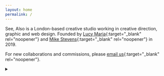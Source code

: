 ```yaml
---
layout: home
permalink: /
---
```

See, Also is a London-based creative studio working in creative direction, graphic and web design.
Founded by [Lucy Maria](http://lucymaria.co.uk/){:target="_blank" rel="noopener"} and [Mike Stevens](https://www.mikestevens.co.uk/){:target="_blank" rel="noopener"} in 2019.

For new collaborations and commissions, please [email us](mailto:studio@see-also.com){:target="_blank" rel="noopener"}.

<details class="details details--moreless" markdown="1"><summary><span></span></summary><div class="details__content" markdown="1">

Initially meeting during a Graphic Design MA at Central Saint Martins and bonding over,… lorem ipsum dolor sit amet, consectetur adipiscing elit, sed do eiusmod tempor incididunt ut labore et dolore magna aliqua.

Frustrated by the lack of projects that disregarded ideas of digital design and creativity, we first set on creating playful digital experiments … lorem ipsum dolor sit amet, consectetur adipiscing elit, sed do eiusmod tempor incididunt ut labore et dolore magna aliqua.

What we are most excited by–and what we set out to create–is creative design that aids (and is created around) communication of a message, work, project; rather than generic design that’s merely a container for the information (no generic template-led websites here). 

We have worked with many organisations in the creative, educational and research industries and … where our creative websites are … something about accessibility ? … lorem ipsum dolor sit amet, consectetur adipiscing elit, sed do eiusmod tempor incididunt ut labore et dolore magna aliqua.

</div></details>
